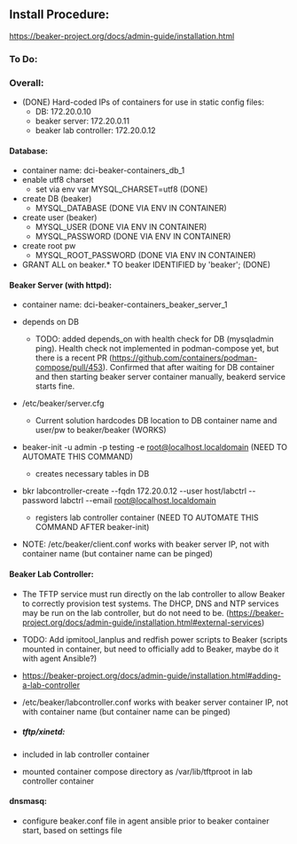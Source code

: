 ## Install Procedure:  
https://beaker-project.org/docs/admin-guide/installation.html

### To Do:

### Overall:
- (DONE) Hard-coded IPs of containers for use in static config files:
	+ DB: 172.20.0.10
	+ beaker server: 172.20.0.11
	+ beaker lab controller: 172.20.0.12

#### Database:
- container name: dci-beaker-containers_db_1
- enable utf8 charset
	+ set via env var MYSQL_CHARSET=utf8 (DONE)
- create DB (beaker)
	+ MYSQL_DATABASE (DONE VIA ENV IN CONTAINER)
- create user (beaker)
	+ MYSQL_USER (DONE VIA ENV IN CONTAINER)
	+ MYSQL_PASSWORD (DONE VIA ENV IN CONTAINER)
- create root pw
	+ MYSQL_ROOT_PASSWORD (DONE VIA ENV IN CONTAINER)
- GRANT ALL on beaker.* TO beaker IDENTIFIED by 'beaker'; (DONE)

#### Beaker Server (with httpd):
- container name: dci-beaker-containers_beaker_server_1
- depends on DB
	+ TODO: added depends_on with health check for DB (mysqladmin ping).  Health check not implemented in podman-compose yet, but there is a recent PR (https://github.com/containers/podman-compose/pull/453).  Confirmed that after waiting for DB container and then starting beaker server container manually, beakerd service starts fine.
- /etc/beaker/server.cfg
	+ Current solution hardcodes DB location to DB container name and user/pw to beaker/beaker (WORKS)
- beaker-init -u admin -p testing -e root@localhost.localdomain (NEED TO AUTOMATE THIS COMMAND)
	+ creates necessary tables in DB
- bkr labcontroller-create --fqdn 172.20.0.12 --user host/labctrl --password labctrl --email root@localhost.localdomain
	+ registers lab controller container (NEED TO AUTOMATE THIS COMMAND AFTER beaker-init)

- NOTE: /etc/beaker/client.conf works with beaker server IP, not with container name (but container name can be pinged)

#### Beaker Lab Controller:
- The TFTP service must run directly on the lab controller to allow Beaker to correctly provision test systems. The DHCP, DNS and NTP services may be run on the lab controller, but do not need to be. (https://beaker-project.org/docs/admin-guide/installation.html#external-services)
- TODO: Add ipmitool_lanplus and redfish power scripts to Beaker (scripts mounted in container, but need to officially add to Beaker, maybe do it with agent Ansible?)
- https://beaker-project.org/docs/admin-guide/installation.html#adding-a-lab-controller

- /etc/beaker/labcontroller.conf works with beaker server container IP, not with container name (but container name can be pinged)

- ##### tftp/xinetd:
- included in lab controller container
- mounted container compose directory as /var/lib/tftproot in lab controller container

#### dnsmasq:
- configure beaker.conf file in agent ansible prior to beaker container start, based on settings file


